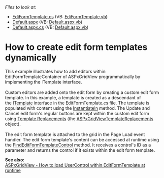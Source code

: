 <!-- default file list -->
*Files to look at*:

* [EdiFormTemplate.cs](./CS/WebSite/App_Code/EdiFormTemplate.cs) (VB: [EdiFormTemplate.vb](./VB/WebSite/App_Code/EdiFormTemplate.vb))
* [Default.aspx](./CS/WebSite/Default.aspx) (VB: [Default.aspx.vb](./VB/WebSite/Default.aspx.vb))
* [Default.aspx.cs](./CS/WebSite/Default.aspx.cs) (VB: [Default.aspx.vb](./VB/WebSite/Default.aspx.vb))
<!-- default file list end -->
# How to create edit form templates dynamically


<p>This example illustrates how to add editors within EditFormTemplateContainer of ASPxGridView programmatically by implementing the ITemplate interface.<br> <br>Custom editors are added onto the edit form by creating a custom edit form template. In this example, a template is created as a descendant of the <a href="https://msdn.microsoft.com/en-gb/en-en/library/system.web.ui.itemplate.aspx">ITemplate</a> interface in the EditFormTemplate.cs file. The template is populated with content using the <a href="https://msdn.microsoft.com/en-gb/en-en/library/system.web.ui.itemplate.instantiatein(v=vs.110).aspx">InstantiateIn</a> method. The Update and Cancel edit form's regular buttons are kept within the custom edit form using <a href="https://documentation.devexpress.com/AspNet/9324/ASP-NET-WebForms-Controls/Grid-View/Concepts/Templates/Template-Replacements">Template Replacements</a> (the <a href="https://documentation.devexpress.com/AspNet/DevExpress.Web.ASPxGridViewTemplateReplacement.class">ASPxGridViewTemplateReplacements</a> object). <br> <br>The edit form template is attached to the grid in the Page Load event handler. The edit form template's content can be accessed at runtime using the <a href="https://documentation.devexpress.com/AspNet/DevExpress.Web.ASPxGridView.FindEditFormTemplateControl.method">FindEditFormTemplateControl</a> method. It receives a control's ID as a parameter and returns the control if it exists within the edit form template.</p>
<p><strong>See also:</strong><br> <a href="https://www.devexpress.com/Support/Center/p/E3735">ASPxGridView - How to load UserControl within EditFormTemplate at runtime </a></p>

<br/>


